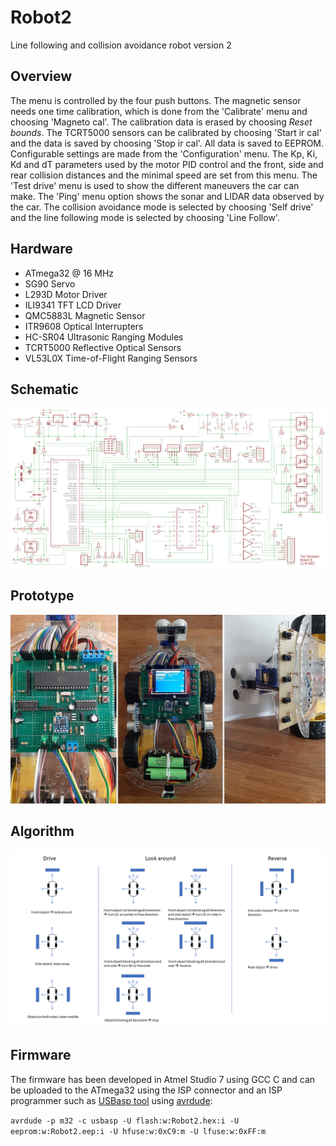 # Robot2

Line following and collision avoidance robot version 2

## Overview

The menu is controlled by the four push buttons. The magnetic sensor needs one time calibration, which is done from the 'Calibrate' menu and choosing 'Magneto cal'. The calibration data is erased by choosing *Reset bounds*. The TCRT5000 sensors can be calibrated by choosing 'Start ir cal' and the data is saved by choosing 'Stop ir cal'. All data is saved to EEPROM. Configurable settings are made from the 'Configuration' menu. The Kp, Ki, Kd and dT parameters used by the motor PID control and the front, side and rear collision distances and the minimal speed are set from this menu. The 'Test drive' menu is used to show the different maneuvers the car can make. The 'Ping' menu option shows the sonar and LIDAR data observed by the car. The collision avoidance mode is selected by choosing 'Self drive' and the line following mode is selected by choosing 'Line Follow'.

## Hardware

* ATmega32 @ 16 MHz
* SG90 Servo
* L293D Motor Driver
* ILI9341 TFT LCD Driver
* QMC5883L Magnetic Sensor
* ITR9608 Optical Interrupters
* HC-SR04 Ultrasonic Ranging Modules
* TCRT5000 Reflective Optical Sensors
* VL53L0X Time-of-Flight Ranging Sensors

## Schematic

![](schematic/Robot2.png)

## Prototype

![](media/Prototype.jpg)

## Algorithm

![](media/Self-drive.png)

## Firmware
The firmware has been developed in Atmel Studio 7 using GCC C and can be uploaded to the ATmega32 using the ISP connector and an ISP programmer such as [USBasp tool](http://www.fischl.de/usbasp/) using [avrdude](http://www.nongnu.org/avrdude/):

`avrdude -p m32 -c usbasp -U flash:w:Robot2.hex:i -U eeprom:w:Robot2.eep:i -U hfuse:w:0xC9:m -U lfuse:w:0xFF:m`
